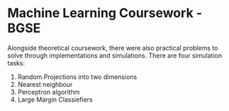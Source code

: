 # Machine Learning Coursework - BGSE
Alongside theoretical coursework, there were also  practical problems to solve through implementations and simulations. There are four simulation tasks:
1. Random Projections into two dimensions
2. Nearest neighbour
3. Perceptron algorithm
4. Large Margin Classiefiers
